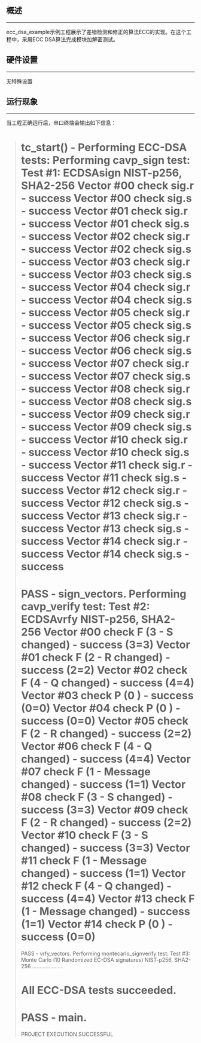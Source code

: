 ## 概述
***
ecc_dsa_example示例工程展示了差错检测和修正的算法ECC的实现。在这个工程中，采用ECC DSA算法完成模块加解密测试。

## 硬件设置
***
无特殊设置

## 运行现象
***
当工程正确运行后，串口终端会输出如下信息：
> tc_start() - Performing ECC-DSA tests:
> Performing cavp_sign test:
> Test #1: ECDSAsign NIST-p256, SHA2-256
>   Vector #00 check sig.r - success
>   Vector #00 check sig.s - success
>   Vector #01 check sig.r - success
>   Vector #01 check sig.s - success
>   Vector #02 check sig.r - success
>   Vector #02 check sig.s - success
>   Vector #03 check sig.r - success
>   Vector #03 check sig.s - success
>   Vector #04 check sig.r - success
>   Vector #04 check sig.s - success
>   Vector #05 check sig.r - success
>   Vector #05 check sig.s - success
>   Vector #06 check sig.r - success
>   Vector #06 check sig.s - success
>   Vector #07 check sig.r - success
>   Vector #07 check sig.s - success
>   Vector #08 check sig.r - success
>   Vector #08 check sig.s - success
>   Vector #09 check sig.r - success
>   Vector #09 check sig.s - success
>   Vector #10 check sig.r - success
>   Vector #10 check sig.s - success
>   Vector #11 check sig.r - success
>   Vector #11 check sig.s - success
>   Vector #12 check sig.r - success
>   Vector #12 check sig.s - success
>   Vector #13 check sig.r - success
>   Vector #13 check sig.s - success
>   Vector #14 check sig.r - success
>   Vector #14 check sig.s - success
> ===================================================================
> PASS - sign_vectors.
> Performing cavp_verify test:
> Test #2: ECDSAvrfy NIST-p256, SHA2-256
>   Vector #00 check F (3 - S changed) - success (3=3)
>   Vector #01 check F (2 - R changed) - success (2=2)
>   Vector #02 check F (4 - Q changed) - success (4=4)
>   Vector #03 check P (0 ) - success (0=0)
>   Vector #04 check P (0 ) - success (0=0)
>   Vector #05 check F (2 - R changed) - success (2=2)
>   Vector #06 check F (4 - Q changed) - success (4=4)
>   Vector #07 check F (1 - Message changed) - success (1=1)
>   Vector #08 check F (3 - S changed) - success (3=3)
>   Vector #09 check F (2 - R changed) - success (2=2)
>   Vector #10 check F (3 - S changed) - success (3=3)
>   Vector #11 check F (1 - Message changed) - success (1=1)
>   Vector #12 check F (4 - Q changed) - success (4=4)
>   Vector #13 check F (1 - Message changed) - success (1=1)
>   Vector #14 check P (0 ) - success (0=0)
> ===================================================================
> PASS - vrfy_vectors.
> Performing montecarlo_signverify test:
> Test #3: Monte Carlo (10 Randomized EC-DSA signatures) NIST-p256, SHA2-256
>   ....................
>
> All ECC-DSA tests succeeded.
> ===================================================================
> PASS - main.
> ===================================================================
> PROJECT EXECUTION SUCCESSFUL





